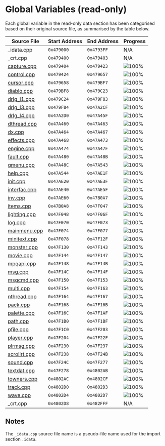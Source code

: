 # Global Variables (read-only)

Each global variable in the read-only data section has been categorised based on their original source file, as summarised by the table below.

| Source File                | Start Address | End Address | Progress                                                     |
|----------------------------|---------------|-------------|--------------------------------------------------------------|
| _idata.cpp                 | `0x479000`    | `0x4793FF`  | N/A                                                          |
| _crt.cpp                   | `0x479400`    | `0x479403`  | N/A                                                          |
| [capture.cpp](capture.h)   | `0x479404`    | `0x479423`  | ![100%](https://progress-bar.dev/100/ "(32/32 bytes)")       |
| [control.cpp](control.h)   | `0x479424`    | `0x479657`  | ![100%](https://progress-bar.dev/100/ "(564/564 bytes)")     |
| [cursor.cpp](cursor.h)     | `0x479658`    | `0x479BF7`  | ![100%](https://progress-bar.dev/100/ "(1440/1440 bytes)")   |
| [diablo.cpp](diablo.h)     | `0x479BF8`    | `0x479C23`  | ![100%](https://progress-bar.dev/100/ "(44/44 bytes)")       |
| [drlg_l1.cpp](drlg_l1.h)   | `0x479C24`    | `0x479F83`  | ![100%](https://progress-bar.dev/100/ "(864/864 bytes)")     |
| [drlg_l3.cpp](drlg_l3.h)   | `0x479F84`    | `0x47A2CF`  | ![100%](https://progress-bar.dev/100/ "(844/844 bytes)")     |
| [drlg_l4.cpp](drlg_l4.h)   | `0x47A2D0`    | `0x47A45F`  | ![100%](https://progress-bar.dev/100/ "(400/400 bytes)")     |
| [dthread.cpp](dthread.h)   | `0x47A460`    | `0x47A463`  | ![100%](https://progress-bar.dev/100/ "(4/4 bytes)")         |
| [dx.cpp](dx.h)             | `0x47A464`    | `0x47A467`  | ![100%](https://progress-bar.dev/100/ "(4/4 bytes)")         |
| [effects.cpp](effects.h)   | `0x47A468`    | `0x47A473`  | ![100%](https://progress-bar.dev/100/ "(12/12 bytes)")       |
| [engine.cpp](engine.h)     | `0x47A474`    | `0x47A47F`  | ![100%](https://progress-bar.dev/100/ "(12/12 bytes)")       |
| [fault.cpp](fault.h)       | `0x47A480`    | `0x47A48B`  | ![100%](https://progress-bar.dev/100/ "(12/12 bytes)")       |
| [gmenu.cpp](gmenu.h)       | `0x47A48C`    | `0x47A543`  | ![100%](https://progress-bar.dev/100/ "(184/184 bytes)")     |
| [help.cpp](help.h)         | `0x47A544`    | `0x47AE1F`  | ![100%](https://progress-bar.dev/100/ "(2268/2268 bytes)")   |
| [init.cpp](init.h)         | `0x47AE20`    | `0x47AE3F`  | ![100%](https://progress-bar.dev/100/ "(32/32 bytes)")       |
| [interfac.cpp](interfac.h) | `0x47AE40`    | `0x47AE5F`  | ![100%](https://progress-bar.dev/100/ "(32/32 bytes)")       |
| [inv.cpp](inv.h)           | `0x47AE60`    | `0x47B0A7`  | ![100%](https://progress-bar.dev/100/ "(584/584 bytes)")     |
| [items.cpp](items.h)       | `0x47B0A8`    | `0x47F047`  | ![100%](https://progress-bar.dev/100/ "(16288/16288 bytes)") |
| [lighting.cpp](lighting.h) | `0x47F048`    | `0x47F06F`  | ![100%](https://progress-bar.dev/100/ "(40/40 bytes)")       |
| [log.cpp](log.h)           | `0x47F070`    | `0x47F073`  | ![100%](https://progress-bar.dev/100/ "(4/4 bytes)")         |
| [mainmenu.cpp](mainmenu.h) | `0x47F074`    | `0x47F077`  | ![100%](https://progress-bar.dev/100/ "(4/4 bytes)")         |
| [minitext.cpp](minitext.h) | `0x47F078`    | `0x47F12F`  | ![100%](https://progress-bar.dev/100/ "(184/184 bytes)")     |
| [monster.cpp](monster.h)   | `0x47F130`    | `0x47F143`  | ![100%](https://progress-bar.dev/100/ "(20/20 bytes)")       |
| [movie.cpp](movie.h)       | `0x47F144`    | `0x47F147`  | ![100%](https://progress-bar.dev/100/ "(4/4 bytes)")         |
| [mpqapi.cpp](mpqapi.h)     | `0x47F148`    | `0x47F14B`  | ![100%](https://progress-bar.dev/100/ "(4/4 bytes)")         |
| [msg.cpp](msg.h)           | `0x47F14C`    | `0x47F14F`  | ![100%](https://progress-bar.dev/100/ "(4/4 bytes)")         |
| [msgcmd.cpp](msgcmd.h)     | `0x47F150`    | `0x47F153`  | ![100%](https://progress-bar.dev/100/ "(4/4 bytes)")         |
| [multi.cpp](multi.h)       | `0x47F154`    | `0x47F163`  | ![100%](https://progress-bar.dev/100/ "(16/16 bytes)")       |
| [nthread.cpp](nthread.h)   | `0x47F164`    | `0x47F167`  | ![100%](https://progress-bar.dev/100/ "(4/4 bytes)")         |
| [pack.cpp](pack.h)         | `0x47F168`    | `0x47F16B`  | ![100%](https://progress-bar.dev/100/ "(4/4 bytes)")         |
| [palette.cpp](palette.h)   | `0x47F16C`    | `0x47F1AF`  | ![100%](https://progress-bar.dev/100/ "(68/68 bytes)")       |
| [path.cpp](path.h)         | `0x47F1B0`    | `0x47F1BF`  | ![100%](https://progress-bar.dev/100/ "(16/16 bytes)")       |
| [pfile.cpp](pfile.h)       | `0x47F1C0`    | `0x47F203`  | ![100%](https://progress-bar.dev/100/ "(68/68 bytes)")       |
| [player.cpp](player.h)     | `0x47F204`    | `0x47F22F`  | ![100%](https://progress-bar.dev/100/ "(44/44 bytes)")       |
| [plrmsg.cpp](plrmsg.h)     | `0x47F230`    | `0x47F237`  | ![100%](https://progress-bar.dev/100/ "(8/8 bytes)")         |
| [scrollrt.cpp](scrollrt.h) | `0x47F238`    | `0x47F24B`  | ![100%](https://progress-bar.dev/100/ "(20/20 bytes)")       |
| [sound.cpp](sound.h)       | `0x47F24C`    | `0x47F277`  | ![100%](https://progress-bar.dev/100/ "(44/44 bytes)")       |
| [textdat.cpp](textdat.h)   | `0x47F278`    | `0x4802AB`  | ![100%](https://progress-bar.dev/100/ "(4148/4148 bytes)")   |
| [towners.cpp](towners.h)   | `0x4802AC`    | `0x4802CF`  | ![100%](https://progress-bar.dev/100/ "(36/36 bytes)")       |
| [track.cpp](track.h)       | `0x4802D0`    | `0x4802D3`  | ![100%](https://progress-bar.dev/100/ "(4/4 bytes)")         |
| [wave.cpp](wave.h)         | `0x4802D4`    | `0x4802D7`  | ![100%](https://progress-bar.dev/100/ "(4/4 bytes)")         |
| _crt.cpp                   | `0x4802D8`    | `0x482FFF`  | N/A                                                          |

## Notes

The `_idata.cpp` source file name is a pseudo-file name used for the import section `.idata`.
